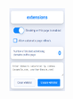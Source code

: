 <img src="https://github.com/akbaralievv/Blocker/blob/main/assets/images/Screenshot_1.png" alt="альтернативный текст" width="100" height="150">
